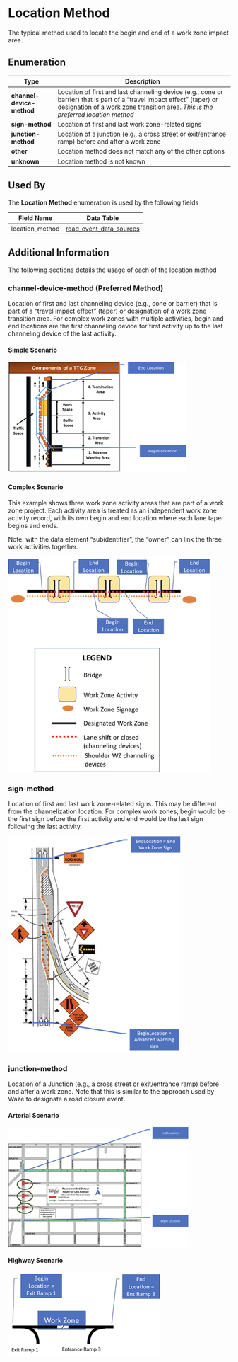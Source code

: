# Location Method

The typical method used to locate the begin and end of a work zone impact area.

## Enumeration
Type | Description
--- | ---
**channel-device-method** | Location of first and last channeling device (e.g., cone or barrier) that is part of a “travel impact effect” (taper) or designation of a work zone transition area. *This is the preferred location method*
**sign-method** | Location of first and last work zone-related signs
**junction-method** | Location of a junction (e.g., a cross street or exit/entrance ramp) before and after a work zone
**other** | Location method does not match any of the other options
**unknown** | Location method is not known

## Used By
The **Location Method** enumeration is used by the following fields

Field Name | Data Table
--- | ---
location_method | [road_event_data_sources](/spec-content/data-tables/road_event_data_sources.md)

## Additional Information
The following sections details the usage of each of the location method

### channel-device-method (Preferred Method)
Location of first and last channeling device (e.g., cone or barrier) that is part of a “travel impact effect” (taper) or designation of a work zone transition area. For complex work zones with multiple activities, begin and end locations are the first channeling device for first activity up to the last channeling device of the last activity.

#### Simple Scenario
![Simple channel-device method diagram](/images/channel_device_method_simple.png)

#### Complex Scenario
This example shows three work zone activity areas that are part of a work zone project. Each activity area is treated as an independent work zone activity record, with its own begin and end location where each lane taper begins and ends.

Note: with the data element “subidentifier”, the “owner” can link the three work activities together.

![Complex channel-device method diagram](/images/channel_device_method_complex.png)

### sign-method
Location of first and last work zone-related signs. This may be different from the channelization location. For complex work zones, begin would be the first sign before the first activity and end would be the last sign following the last activity.

![sign-method diagram](/images/sign_method.png)

### junction-method
Location of a Junction (e.g., a cross street or exit/entrance ramp) before and after a work zone. Note that this is similar to the approach used by Waze to designate a road closure event.

#### Arterial Scenario
![Arterial junction-method diagram](/images/junction_method_arterial.png)

#### Highway Scenario
![Highway junction-method diagram](/images/junction_method_highway.png)

